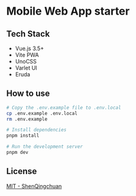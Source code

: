# Mobile Web App starter

## Tech Stack

- Vue.js 3.5+
- Vite PWA
- UnoCSS
- Varlet UI
- Eruda

## How to use

```bash
# Copy the .env.example file to .env.local
cp .env.example .env.local
rm .env.example

# Install dependencies
pnpm install

# Run the development server
pnpm dev
```

## License

[MIT - ShenQingchuan](./LICENSE)
